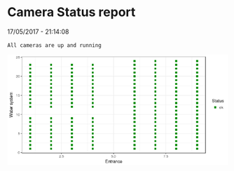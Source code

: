 Camera Status report
================
17/05/2017 - 21:14:08

    All cameras are up and running

![](camreport_files/figure-markdown_github/unnamed-chunk-2-1.png)
